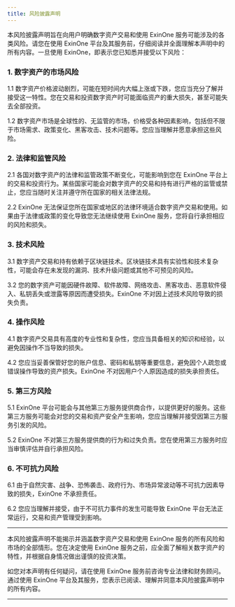 ```yaml
---
title: 风险披露声明
---
```


本风险披露声明旨在向用户明确数字资产交易和使用 ExinOne 服务可能涉及的各类风险。请您在使用 ExinOne 平台及其服务前，仔细阅读并全面理解本声明中的所有内容。一旦使用 ExinOne，即表示您已知悉并接受以下风险：

### 1. 数字资产的市场风险

1.1 数字资产价格波动剧烈，可能在短时间内大幅上涨或下跌，您应当充分了解并接受这一特性。您在交易和投资数字资产时可能面临资产的重大损失，甚至可能失去全部投资。

1.2 数字资产市场是全球性的、无监管的市场，价格受各种因素影响，包括但不限于市场需求、政策变化、黑客攻击、技术问题等。您应当理解并愿意承担这些风险。

### 2. 法律和监管风险

2.1 各国对数字资产的法律和监管政策不断变化，可能影响到您在 ExinOne 平台上的交易和投资行为。某些国家可能会对数字资产的交易和持有进行严格的监管或禁止，您应当随时关注并遵守所在国家的相关法律法规。

2.2 ExinOne 无法保证您所在国家或地区的法律环境适合数字资产交易和使用。如果由于法律或政策的变化导致您无法继续使用 ExinOne 服务，您将自行承担相应的风险和损失。

### 3. 技术风险

3.1 数字资产交易和持有依赖于区块链技术。区块链技术具有实验性和技术复杂性，可能会存在未发现的漏洞、技术升级问题或其他不可预见的风险。

3.2 您的数字资产可能因硬件故障、软件故障、网络攻击、黑客攻击、恶意软件侵入、私钥丢失或泄露等原因而遭受损失。ExinOne 不对因上述技术风险导致的损失负责。

### 4. 操作风险

4.1 数字资产交易具有高度的专业性和复杂性，您应当具备相关的知识和经验，以避免因操作不当导致的损失。

4.2 您应当妥善保管好您的账户信息、密码和私钥等重要信息，避免因个人疏忽或错误操作导致的资产损失。ExinOne 不对因用户个人原因造成的损失承担责任。

### 5. 第三方风险

5.1 ExinOne 平台可能会与其他第三方服务提供商合作，以提供更好的服务。这些第三方服务可能会对您的交易和资产安全产生影响，您应当理解并接受因第三方服务引发的风险。

5.2 ExinOne 不对第三方服务提供商的行为和过失负责。您在使用第三方服务时应当审慎评估并自行承担风险。

### 6. 不可抗力风险

6.1 由于自然灾害、战争、恐怖袭击、政府行为、市场异常波动等不可抗力因素导致的损失，ExinOne 不承担责任。

6.2 您应当理解并接受，由于不可抗力事件的发生可能导致 ExinOne 平台无法正常运行，交易和资产管理受到影响。

---

本风险披露声明不能揭示并涵盖数字资产交易和使用 ExinOne 服务的所有风险和市场的全部情形。您在决定使用 ExinOne 服务之前，应全面了解相关数字资产的特性，并根据自身情况做出谨慎的投资决策。

如您对本声明有任何疑问，请在使用 ExinOne 服务前咨询专业法律和财务顾问。通过使用 ExinOne 平台及其服务，您表示已阅读、理解并同意本风险披露声明中的所有内容。

---